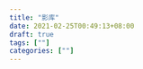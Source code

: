```yaml
---
title: "影库"
date: 2021-02-25T00:49:13+08:00
draft: true
tags: [""]
categories: [""]
---
```


<meta name="referrer" content="same-origin">
<script src="https://cdn.jsdelivr.net/npm/jquery@latest/dist/jquery.min.js"></script>
<script src="https://cdn.jsdelivr.net/gh/iMuFeng/bmdb@3.1.0/dist/bmdb.js"></script>

<script>
new Bmdb({
  type: 'movie',
  selector: '.content',
  secret: 'pnKQlnYI3ki7by67nz5nERG3pPmBJckfiufctVYmWB9U93KAr7pSp3kHdOmyawvc',
  noMoreDataTips: '没有更多数据了'
})
</script>
